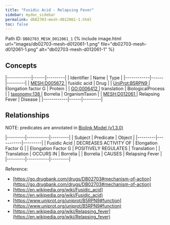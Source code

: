 ```yaml
---
title: "Fusidic Acid - Relapsing Fever"
sidebar: mydoc_sidebar
permalink: db02703-mesh-d012061-1.html
toc: false 
---
```



Path ID: `DB02703_MESH_D012061_1`
{% include image.html url="images/db02703-mesh-d012061-1.png" file="db02703-mesh-d012061-1.png" alt="db02703-mesh-d012061-1" %}

## Concepts

|------------|------|---------|
| Identifier | Name | Type    |
|------------|------|---------|
| <a href="https://identifiers.org/MESH:D005672">MESH:D005672 </a> | fusidic acid | Drug |
| <a href="https://identifiers.org/UniProt:B5RPN9">UniProt:B5RPN9 </a> | Elongation factor G | Protein |
| <a href="https://identifiers.org/GO:0006412">GO:0006412 </a> | translation | BiologicalProcess |
| <a href="https://identifiers.org/taxonomy:138">taxonomy:138 </a> | Borrelia | OrganismTaxon |
| <a href="https://identifiers.org/MESH:D012061">MESH:D012061 </a> | Relapsing Fever | Disease |
|------------|------|---------|

## Relationships


NOTE: predicates are annotated in <a href="https://github.com/biolink/biolink-model/releases/tag/v1.3.0">Biolink Model (v1.3.0)</a>

|---------|-----------|---------|
| Subject | Predicate | Object  |
|---------|-----------|---------|
| Fusidic Acid | DECREASES ACTIVITY OF | Elongation Factor G |
| Elongation Factor G | POSITIVELY REGULATES | Translation |
| Translation | OCCURS IN | Borrelia |
| Borrelia | CAUSES | Relapsing Fever |
|---------|-----------|---------|

Reference: 
  - [https://go.drugbank.com/drugs/DB02703#mechanism-of-action](https://go.drugbank.com/drugs/DB02703#mechanism-of-action)
  - [https://en.wikipedia.org/wiki/Fusidic_acid](https://en.wikipedia.org/wiki/Fusidic_acid)
  - [https://www.uniprot.org/uniprot/B5RPN9#function](https://www.uniprot.org/uniprot/B5RPN9#function)
  - [https://en.wikipedia.org/wiki/Relapsing_fever](https://en.wikipedia.org/wiki/Relapsing_fever)
